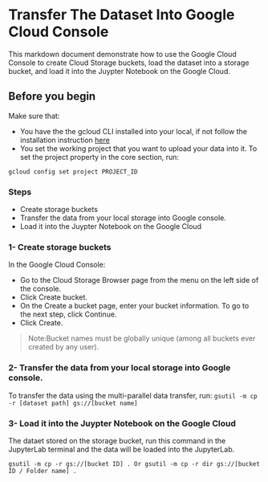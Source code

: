 # Transfer The Dataset Into Google Cloud Console

This markdown document demonstrate how to use the Google Cloud Console to create Cloud Storage buckets, 
load the dataset into a storage bucket, and load it into the Juypter Notebook on the Google Cloud.

## Before you begin
Make sure that:
-  You have the the gcloud CLI installed into your local, if not follow the installation instruction [here](https://cloud.google.com/sdk/docs/install) 
- You set the working project that you want to upload your data into it. To set the project property in the core section, run: 
```
gcloud config set project PROJECT_ID
```
### Steps

- Create storage buckets
- Transfer the data from your local storage into Google console. 
- Load it into the Juypter Notebook on the Google Cloud


### 1- Create storage buckets

In the Google Cloud Console:
- Go to the Cloud Storage Browser page from the menu on the left side of the console.
- Click Create bucket.
- On the Create a bucket page, enter your bucket information. To go to the next step, click Continue. 
- Click Create. 

> Note:Bucket names must be globally unique (among all buckets ever created by any user).

### 2- Transfer the data from your local storage into Google console. 

To transfer the data using the multi-parallel data transfer, run: 
```gsutil -m cp -r [dataset path] gs://[bucket name]```

### 3- Load it into the Juypter Notebook on the Google Cloud
The dataet stored on the storage bucket, run this command in the JupyterLab terminal and the data will be loaded into the JupyterLab.
```
gsutil -m cp -r gs://[bucket ID] . Or gsutil -m cp -r dir gs://[bucket ID / Folder name] .
```

